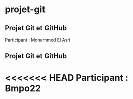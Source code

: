 # projet-git
## Projet Git et GitHub
Participant : Mohammed El Asri
## Projet Git et GitHub
<<<<<<< HEAD
Participant : Bmpo22 
=======
